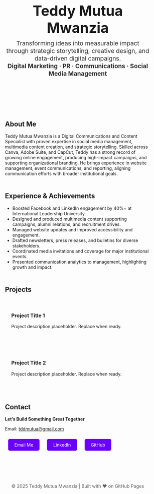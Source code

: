 <!DOCTYPE html>
<html lang="en">
<head>
  <meta charset="UTF-8">
  <meta name="viewport" content="width=device-width, initial-scale=1.0">
  <title>Teddy Mutua Mwanzia | Portfolio</title>
  <style>
    /* Fonts */
    @import url('https://fonts.googleapis.com/css2?family=Antic&display=swap');

    body {
      margin: 0;
      font-family: 'Antic', sans-serif;
      background: linear-gradient(135deg, #1a0033, #003366);
      color: #f0f0f0;
      line-height: 1.6;
    }

    h1, h2, h3 {
      font-family: 'Times New Roman', serif;
    }

    header {
      text-align: center;
      padding: 80px 20px;
    }

    header h1 {
      font-size: 2.8rem;
      margin-bottom: 10px;
    }

    header p {
      font-size: 1.2rem;
      max-width: 600px;
      margin: auto;
      opacity: 0.9;
    }

    section {
      max-width: 1000px;
      margin: 50px auto;
      padding: 0 20px;
    }

    .projects {
      display: grid;
      grid-template-columns: repeat(auto-fit, minmax(280px, 1fr));
      gap: 20px;
    }

    .project-card {
      background: rgba(255,255,255,0.05);
      padding: 20px;
      border-radius: 8px;
    }

    footer {
      text-align: center;
      padding: 30px;
      font-size: 0.9rem;
      opacity: 0.7;
    }

    a.button {
      display: inline-block;
      background: #6a00ff;
      color: #fff;
      padding: 10px 20px;
      margin: 10px;
      border-radius: 5px;
      text-decoration: none;
      transition: 0.3s;
    }

    a.button:hover {
      background: #4a00cc;
    }
  </style>
</head>
<body>
  <header>
    <h1>Teddy Mutua Mwanzia</h1>
    <p>Transforming ideas into measurable impact through strategic storytelling, creative design, and data-driven digital campaigns.</p>
    <p><strong>Digital Marketing · PR · Communications · Social Media Management</strong></p>
  </header>

  <section>
    <h2>About Me</h2>
    <p>
      Teddy Mutua Mwanzia is a Digital Communications and Content Specialist with proven expertise in social media management,
      multimedia content creation, and strategic storytelling. Skilled across Canva, Adobe Suite, and CapCut, Teddy has a strong record of growing online engagement,
      producing high-impact campaigns, and supporting organizational branding. He brings experience in website management, event communications, and reporting,
      aligning communication efforts with broader institutional goals.
    </p>
  </section>

  <section>
    <h2>Experience & Achievements</h2>
    <ul>
      <li>Boosted Facebook and LinkedIn engagement by 40%+ at International Leadership University.</li>
      <li>Designed and produced multimedia content supporting campaigns, alumni relations, and recruitment drives.</li>
      <li>Managed website updates and improved accessibility and engagement.</li>
      <li>Drafted newsletters, press releases, and bulletins for diverse stakeholders.</li>
      <li>Coordinated media invitations and coverage for major institutional events.</li>
      <li>Presented communication analytics to management, highlighting growth and impact.</li>
    </ul>
  </section>

  <section>
    <h2>Projects</h2>
    <div class="projects">
      <div class="project-card">
        <h3>Project Title 1</h3>
        <p>Project description placeholder. Replace when ready.</p>
      </div>
      <div class="project-card">
        <h3>Project Title 2</h3>
        <p>Project description placeholder. Replace when ready.</p>
      </div>
    </div>
  </section>

  <section>
    <h2>Contact</h2>
    <p><strong>Let’s Build Something Great Together</strong></p>
    <p>Email: <a href="mailto:tddmutua@gmail.com">tddmutua@gmail.com</a></p>
    <a href="mailto:tddmutua@gmail.com" class="button">Email Me</a>
    <a href="#" class="button">LinkedIn</a>
    <a href="#" class="button">GitHub</a>
  </section>

  <footer>
    <p>© 2025 Teddy Mutua Mwanzia | Built with ❤️ on GitHub Pages</p>
  </footer>
</body>
</html>
